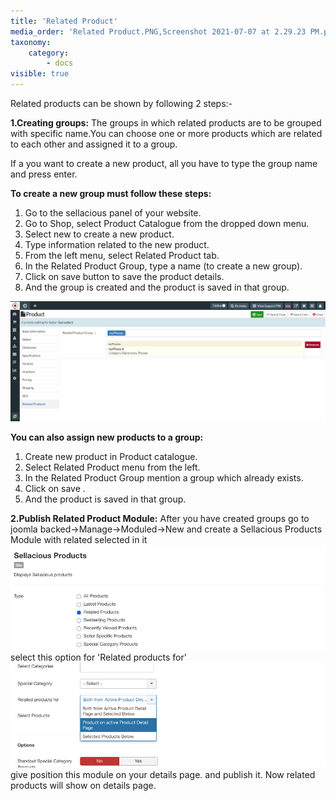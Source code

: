 ```yaml
---
title: 'Related Product'
media_order: 'Related Product.PNG,Screenshot 2021-07-07 at 2.29.23 PM.png,Screenshot 2021-07-07 at 2.29.43 PM.png'
taxonomy:
    category:
        - docs
visible: true
---
```


Related products can be shown by following 2 steps:-

**1.Creating groups:** The groups in which related products are to be grouped with specific name.You can choose one or more products which are related to each other and assigned it to a group.
 
If a you want to create a new product, all you have to type the group name and press enter. 

**To create a new group must follow these steps:**

1. Go to the sellacious panel of your website.
2. Go to Shop, select Product Catalogue from the dropped down menu.
3. Select new to create a new product.
4. Type information related to the new product.
5. From the left menu, select Related Product tab.
6. In the Related Product Group, type a name (to create a new group).
7. Click on save button to save the product details.
8. And the group is created and the product is saved in that group.

![](Related%20Product.PNG)

**You can also assign new products to a group:**

1. Create new product in Product catalogue.
2. Select Related Product menu from the left.
3. In the Related Product Group mention a group which already exists.
4. Click on save .
5. And the product is saved in that group.

**2.Publish Related Product Module:** 
After you have created groups go to joomla backed->Manage->Moduled->New
and create a Sellacious Products Module with  related selected in it
![Screenshot%202021-07-07%20at%202.29.23%20PM](Screenshot%202021-07-07%20at%202.29.23%20PM.png "Screenshot%202021-07-07%20at%202.29.23%20PM")
select this option for 'Related products for'
![Screenshot%202021-07-07%20at%202.29.43%20PM](Screenshot%202021-07-07%20at%202.29.43%20PM.png "Screenshot%202021-07-07%20at%202.29.43%20PM")
give position this module on your details page. and publish it. Now related products will show on details page.
